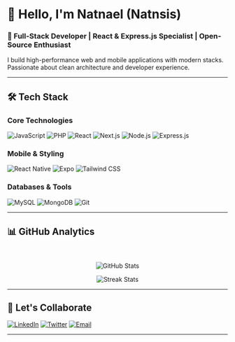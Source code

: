 # 👋 Hello, I'm Natnael (Natnsis)

### 🚀 Full-Stack Developer | React & Express.js Specialist | Open-Source Enthusiast

I build high-performance web and mobile applications with modern stacks. Passionate about clean architecture and developer experience.

---

## 🛠️ Tech Stack

### Core Technologies
![JavaScript](https://img.shields.io/badge/-JavaScript-F7DF1E?logo=javascript&logoColor=black)
![PHP](https://img.shields.io/badge/-PHP-777BB4?logo=php&logoColor=white)
![React](https://img.shields.io/badge/-React-61DAFB?logo=react&logoColor=black)
![Next.js](https://img.shields.io/badge/-Next.js-000000?logo=next.js&logoColor=white)
![Node.js](https://img.shields.io/badge/-Node.js-339933?logo=node.js&logoColor=white)
![Express.js](https://img.shields.io/badge/-Express.js-000000?logo=express&logoColor=white)

### Mobile & Styling
![React Native](https://img.shields.io/badge/-React%20Native-61DAFB?logo=react&logoColor=black)
![Expo](https://img.shields.io/badge/-Expo-000020?logo=expo&logoColor=white)
![Tailwind CSS](https://img.shields.io/badge/-Tailwind%20CSS-06B6D4?logo=tailwind-css&logoColor=white)

### Databases & Tools
![MySQL](https://img.shields.io/badge/-MySQL-4479A1?logo=mysql&logoColor=white)
![MongoDB](https://img.shields.io/badge/-MongoDB-47A248?logo=mongodb&logoColor=white)
![Git](https://img.shields.io/badge/-Git-F05032?logo=git&logoColor=white)

---



## 📊 GitHub Analytics

<div align="center">

  

![GitHub Stats](https://github-readme-stats.vercel.app/api?username=Natnsis&show_icons=true&theme=radical&hide_border=true&include_all_commits=true)



![Streak Stats](https://github-readme-streak-stats.herokuapp.com/?user=Natnsis&theme=radical&hide_border=true)



</div>



---

## 🤝 Let's Collaborate
[![LinkedIn](https://img.shields.io/badge/LinkedIn-0077B5?logo=linkedin)](https://www.linkedin.com/in/natnael-sisay-orcadev?lipi=urn%3Ali%3Apage%3Ad_flagship3_profile_view_base_contact_details%3Bvsfv3VFhSQqaP972g6J6pg%3D%3D)
[![Twitter](https://img.shields.io/badge/Twitter-1DA1F2?logo=twitter)]([https://twitter.com/yourhandle](https://x.com/Natnael1654734))
[![Email](https://img.shields.io/badge/Email-D14836?logo=gmail)](mailto:nsisay49@gmail.com)

---
